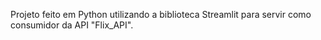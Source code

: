 Projeto feito em Python utilizando a biblioteca Streamlit para servir como consumidor da API "Flix_API".
